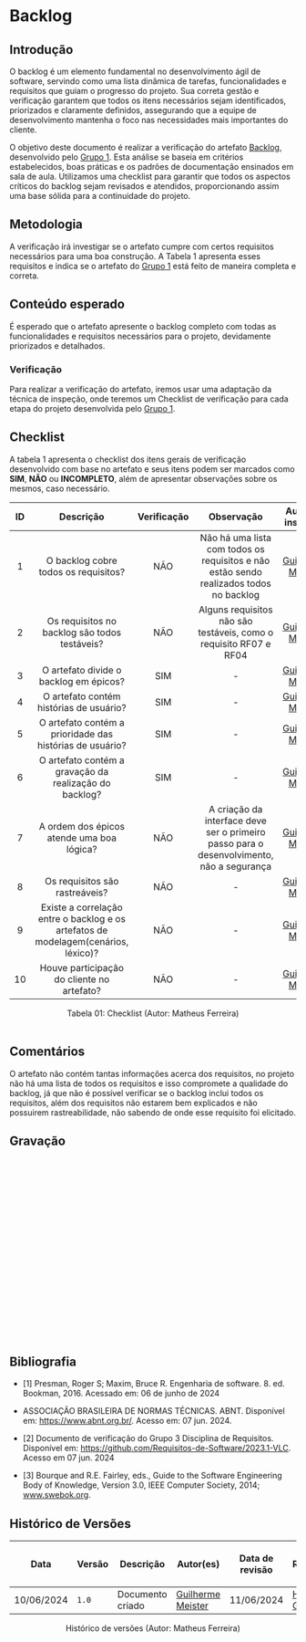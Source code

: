 # Backlog

## Introdução

O backlog é um elemento fundamental no desenvolvimento ágil de software, servindo como uma lista dinâmica de tarefas, funcionalidades e requisitos que guiam o progresso do projeto. Sua correta gestão e verificação garantem que todos os itens necessários sejam identificados, priorizados e claramente definidos, assegurando que a equipe de desenvolvimento mantenha o foco nas necessidades mais importantes do cliente.

O objetivo deste documento é realizar a verificação do artefato <a href="https://requisitos-de-software.github.io/2024.1-Consumidor.gov/Modelagem/Modelagem%20%C3%81gil/Backlog/">Backlog</a>, desenvolvido pelo <a href="https://requisitos-de-software.github.io/2024.1-Consumidor.gov/">Grupo 1</a>. Esta análise se baseia em critérios estabelecidos, boas práticas e os padrões de documentação ensinados em sala de aula. Utilizamos uma checklist para garantir que todos os aspectos críticos do backlog sejam revisados e atendidos, proporcionando assim uma base sólida para a continuidade do projeto.
## Metodologia

A verificação irá investigar se o artefato cumpre com certos requisitos necessários para uma boa construção. A Tabela 1 apresenta esses requisitos e indica se o artefato do <a href="https://github.com/Requisitos-de-Software/2024.1-DiarioOficialdaUniao">Grupo 1</a> está feito de maneira completa e correta.


## Conteúdo esperado

É esperado que o artefato apresente o backlog completo com todas as funcionalidades e requisitos necessários para o projeto, devidamente priorizados e detalhados.

### Verificação

Para realizar a verificação do artefato, iremos usar uma adaptação da técnica de inspeção, onde teremos um Checklist de verificação para cada etapa do projeto desenvolvida pelo <a href="https://github.com/Requisitos-de-Software/2024.1-Grupo01">Grupo 1</a>.

## Checklist

A tabela 1 apresenta o checklist dos itens gerais de verificação desenvolvido com base no artefato e seus itens podem ser marcados como **SIM**, **NÃO** ou **INCOMPLETO**, além de apresentar observações sobre os mesmos, caso necessário.

| ID | Descrição | Verificação | Observação | Autor da inspeção |
| :--: | :-----: | :---------: | :--------: | :--------: |
| 1 | O backlog cobre todos os requisitos? | NÃO | Não há uma lista com todos os requisitos e não estão sendo realizados todos no backlog | [Guilherme Meister](https://github.com/gmeister18) |
| 2 | Os requisitos no backlog são todos testáveis? | NÃO | Alguns requisitos não são testáveis, como o requisito RF07 e RF04 | [Guilherme Meister](https://github.com/gmeister18) |
| 3 | O artefato divide o backlog em épicos? | SIM | - | [Guilherme Meister](https://github.com/gmeister18) | 
| 4 | O artefato contém histórias de usuário? | SIM | - | [Guilherme Meister](https://github.com/gmeister18) |
| 5 | O artefato contém a prioridade das histórias de usuário? | SIM | - | [Guilherme Meister](https://github.com/gmeister18) |
| 6 | O artefato contém a gravação da realização do backlog? | SIM | - | [Guilherme Meister](https://github.com/gmeister18) |
| 7 | A ordem dos épicos atende uma boa lógica? | NÃO | A criação da interface deve ser o primeiro passo para o desenvolvimento, não a segurança | [Guilherme Meister](https://github.com/gmeister18) |
| 8 | Os requisitos são rastreáveis? | NÃO | - | [Guilherme Meister](https://github.com/gmeister18) |
| 9 | Existe a correlação entre o backlog e os artefatos de modelagem(cenários, léxico)? | NÃO | - | [Guilherme Meister](https://github.com/gmeister18) |
| 10 | Houve participação do cliente no artefato? | NÃO | - | [Guilherme Meister](https://github.com/gmeister18) |

<div align="center">
<figcaption align="center">Tabela 01: Checklist (Autor: Matheus Ferreira)</figcaption>
</div>
<br/>


## Comentários

O artefato não contém tantas informações acerca dos requisitos, no projeto não há uma lista de todos os requisitos e isso compromete a qualidade do backlog, já que não é possível verificar se o backlog inclui todos os requisitos, além dos requisitos não estarem bem explicados e não possuirem rastreabilidade, não sabendo de onde esse requisito foi elicitado.

## Gravação 

<iframe width="560" height="315" src="" title="YouTube video player" frameborder="0" allow="accelerometer; autoplay; clipboard-write; encrypted-media; gyroscope; picture-in-picture; web-share" allowfullscreen></iframe>

## Bibliografia

- [1] Presman, Roger S; Maxim, Bruce R. Engenharia de software. 8. ed. Bookman, 2016. Acessado em: 06 de junho de 2024

- ASSOCIAÇÃO BRASILEIRA DE NORMAS TÉCNICAS. ABNT. Disponível em: <https://www.abnt.org.br/>. Acesso em: 07 jun. 2024.

- [2] Documento de verificação do Grupo 3 Disciplina de Requisitos. Disponível em: <https://github.com/Requisitos-de-Software/2023.1-VLC>. Acesso em 07 jun. 2024

- [3] Bourque and R.E. Fairley, eds., Guide to the Software Engineering Body of Knowledge, Version 3.0, IEEE Computer Society, 2014; www.swebok.org.

## Histórico de Versões

| <p align="center">Data</p> | <p align="center">Versão</p> | <p align="center">Descrição</p> | <p align="center">Autor(es)</p> | <p align="center">Data de revisão</p> | <p align="center">Revisor(es)</p> |
| - | - | - | - | - | - | 
| 10/06/2024 | `1.0` | Documento criado | [Guilherme Meister](https://github.com/gmeister18) | 11/06/2024 | [Henrique Galdino](https://github.com/hgaldino05) |

<div align="center">
<figcaption align="center">Histórico de versões (Autor: Matheus Ferreira)</figcaption>
</div>
<br/>
